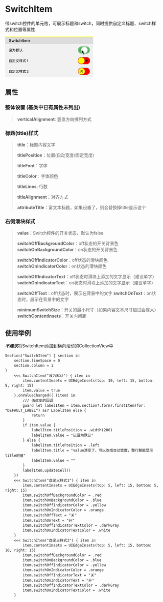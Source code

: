 # SwitchItem

带switch控件的单元格，可展示标题和switch，同时提供自定义标题、switch样式和位置等属性

![](./SwitchItem.gif)

## 属性 

### 整体设置 (基类中已有属性未列出)

> **verticalAlignment**: 竖直方向排列方式

### 标题(title)样式

> **title**：标题内容文字
>
> **titlePosition**：位置(自动宽度/固定宽度)
>
> **titleFont**：字体
>
> **titleColor**：字体颜色
>
> **titleLines**: 行数
>
> **titleAlignment**：对齐方式
>
> **attributeTitle**：富文本标题，如果设置了，则会替换掉title显示这个

### 右侧滑块样式

>**value**：Switch控件的开关状态，默认为false
>
>**switchOffBackgroundColor**：off状态的开关背景色
>**switchOnBackgroundColor**：on状态的开关背景色
>
>**switchOffIndicatorColor**：off状态的滑块颜色
>**switchOnIndicatorColor**：on状态的滑块颜色
>
>**switchOffIndicatorText**：off状态时滑块上添加的文字显示（建议单字）
>**switchOnIndicatorText**：on状态时滑块上添加的文字显示（建议单字）
>
>**switchOffText**：off状态时，展示在背景中的文字
>**switchOnText**：on状态时，展示在背景中的文字
>
>**minimumSwitchSize**：开关的最小尺寸（如果内容文本尺寸超过会撑大）
>**switchContentInsets**：开关内间距


## 使用举例

***不建议***将SwitchItem添加到横向滚动的CollectionView中

```
Section("SwitchItem") { section in
    section.lineSpace = 0
    section.column = 1
}
    <<< SwitchItem("设为默认") { item in
        item.contentInsets = UIEdgeInsets(top: 10, left: 15, bottom: 5, right: 15)
        item.value = true
    }.onValueChanged({ (item) in
        /// 值改变的回调
        guard let labelItem = item.section?.form?.firstItem(for: "DEFAULT_LABEL") as? LabelItem else {
            return
        }
        if item.value {
            labelItem.titlePosition = .width(200)
            labelItem.value = "已设为默认"
        } else {
            labelItem.titlePosition = .left
            labelItem.title = "value清空了，可以改成自动宽度，整行都能显示title的值"
            labelItem.value = ""
        }
        labelItem.updateCell()
    })
    <<< SwitchItem("自定义样式1") { item in
        item.contentInsets = UIEdgeInsets(top: 5, left: 15, bottom: 5, right: 15)
        item.switchOffBackgroundColor = .red
        item.switchOnBackgroundColor = .blue
        item.switchOffIndicatorColor = .yellow
        item.switchOnIndicatorColor = .orange
        item.switchOffText = "关"
        item.switchOnText = "开"
        item.switchOffIndicatorTextColor = .darkGray
        item.switchOnIndicatorTextColor = .white
    }
    <<< SwitchItem("自定义样式2") { item in
        item.contentInsets = UIEdgeInsets(top: 5, left: 15, bottom: 10, right: 15)
        item.switchOffBackgroundColor = .red
        item.switchOnBackgroundColor = .blue
        item.switchOffIndicatorColor = .yellow
        item.switchOnIndicatorColor = .orange
        item.switchOffIndicatorText = "关"
        item.switchOnIndicatorText = "开"
        item.switchOffIndicatorTextColor = .darkGray
        item.switchOnIndicatorTextColor = .white
    }
```



